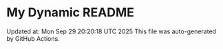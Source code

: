 # My Dynamic README
Updated at: Mon Sep 29 20:20:18 UTC 2025
This file was auto-generated by GitHub Actions.

